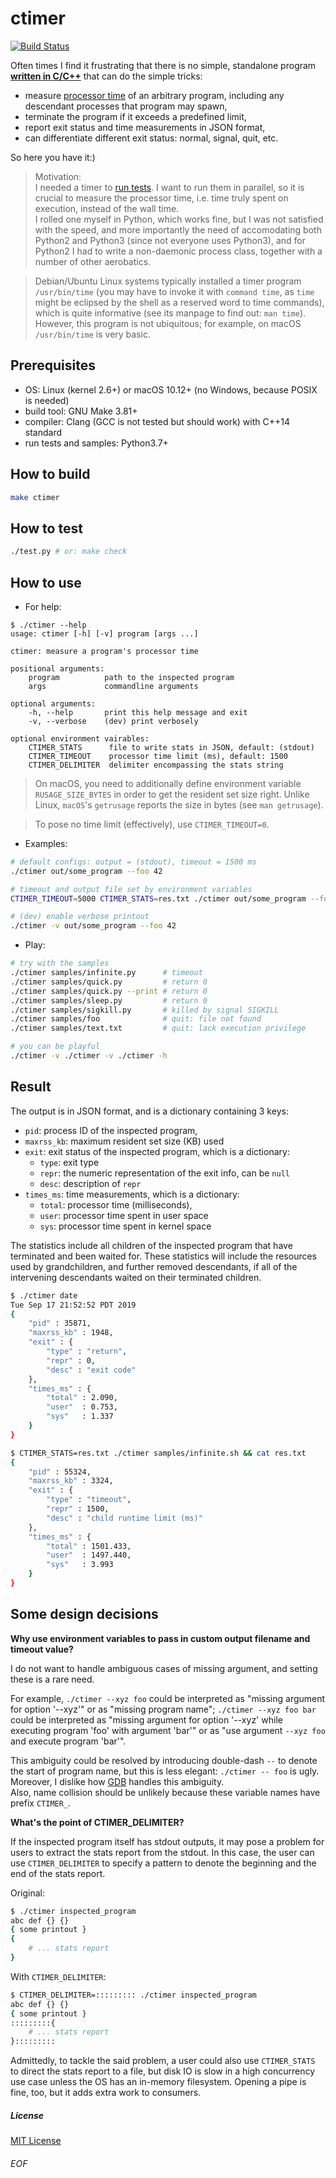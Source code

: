 # ctimer

[![Build Status](https://travis-ci.org/Leedehai/ctimer.svg?branch=master)](https://travis-ci.org/Leedehai/ctimer)

Often times I find it frustrating that there is no simple, standalone program
<u>**written in C/C++**</u> that can do the simple tricks:
- measure [processor time](https://en.wikipedia.org/wiki/CPU_time) of an
arbitrary program, including any descendant processes that program may spawn,
- terminate the program if it exceeds a predefined limit,
- report exit status and time measurements in JSON format,
- can differentiate different exit status: normal, signal, quit, etc.

So here you have it:)

> Motivation:<br>I needed a timer to [run tests](https://github.com/Leedehai/score).
I want to run them in parallel, so it is crucial to measure the processor time,
i.e. time truly spent on execution, instead of the wall time.<br>I rolled one
myself in Python, which works fine, but I was not satisfied with the speed, and
more importantly the need of accomodating both Python2 and Python3 (since not
everyone uses Python3), and for Python2 I had to write a non-daemonic process
class, together with a number of other aerobatics.

> Debian/Ubuntu Linux systems typically installed a timer program `/usr/bin/time`
(you may have to invoke it with `command time`, as `time` might be eclipsed by
the shell as a reserved word to time commands), which is quite informative (see
its manpage to find out: `man time`). However, this program is not ubiquitous;
for example, on macOS `/usr/bin/time` is very basic.

## Prerequisites
- OS: Linux (kernel 2.6+) or macOS 10.12+ (no Windows, because POSIX is needed)
- build tool: GNU Make 3.81+
- compiler: Clang (GCC is not tested but should work) with C++14 standard
- run tests and samples: Python3.7+

## How to build
```sh
make ctimer
```

## How to test
```sh
./test.py # or: make check
```

## How to use
- For help:
```
$ ./ctimer --help
usage: ctimer [-h] [-v] program [args ...]

ctimer: measure a program's processor time

positional arguments:
    program          path to the inspected program
    args             commandline arguments

optional arguments:
    -h, --help       print this help message and exit
    -v, --verbose    (dev) print verbosely

optional environment vairables:
    CTIMER_STATS      file to write stats in JSON, default: (stdout)
    CTIMER_TIMEOUT    processor time limit (ms), default: 1500
    CTIMER_DELIMITER  delimiter encompassing the stats string
```

> On macOS, you need to additionally define environment variable `RUSAGE_SIZE_BYTES`
in order to get the resident set size right. Unlike Linux, `macOS`'s `getrusage`
reports the size in bytes (see `man getrusage`).

> To pose no time limit (effectively), use `CTIMER_TIMEOUT=0`.

- Examples:
```sh
# default configs: output = (stdout), timeout = 1500 ms
./ctimer out/some_program --foo 42

# timeout and output file set by environment variables
CTIMER_TIMEOUT=5000 CTIMER_STATS=res.txt ./ctimer out/some_program --foo 42

# (dev) enable verbose printout
./ctimer -v out/some_program --foo 42
```

- Play:
```sh
# try with the samples
./ctimer samples/infinite.py      # timeout
./ctimer samples/quick.py         # return 0
./ctimer samples/quick.py --print # return 0
./ctimer samples/sleep.py         # return 0
./ctimer samples/sigkill.py       # killed by signal SIGKILL
./ctimer samples/foo              # quit: file not found
./ctimer samples/text.txt         # quit: lack execution privilege

# you can be playful
./ctimer -v ./ctimer -v ./ctimer -h
```

## Result

The output is in JSON format, and is a dictionary containing 3 keys:
- `pid`: process ID of the inspected program,
-  `maxrss_kb`: maximum resident set size (KB) used
- `exit`: exit status of the inspected program, which is a dictionary:
    - `type`: exit type
    - `repr`: the numeric representation of the exit info, can be `null`
    - `desc`: description of `repr`
- `times_ms`: time measurements, which is a dictionary:
    - `total`: processor time (milliseconds),
    - `user`: processor time spent in user space
    - `sys`: processor time spent in kernel space

The statistics include all children of the inspected program that have
terminated and been waited for. These statistics will include the resources
used by grandchildren, and further removed descendants, if all of the
intervening descendants waited on their terminated children.

```sh
$ ./ctimer date
Tue Sep 17 21:52:52 PDT 2019
{
    "pid" : 35871,
    "maxrss_kb" : 1948,
    "exit" : {
        "type" : "return",
        "repr" : 0,
        "desc" : "exit code"
    },
    "times_ms" : {
        "total" : 2.090,
        "user"  : 0.753,
        "sys"   : 1.337
    }
}
```
```sh
$ CTIMER_STATS=res.txt ./ctimer samples/infinite.sh && cat res.txt
{
    "pid" : 55324,
    "maxrss_kb" : 3324,
    "exit" : {
        "type" : "timeout",
        "repr" : 1500,
        "desc" : "child runtime limit (ms)"
    },
    "times_ms" : {
        "total" : 1501.433,
        "user"  : 1497.440,
        "sys"   : 3.993
    }
}
```

## Some design decisions

**Why use environment variables to pass in custom output filename and timeout value?**

I do not want to handle ambiguous cases of missing argument, and setting these
is a rare need.

For example, `./ctimer --xyz foo` could be interpreted as "missing argument for
option '--xyz'" or as "missing program name"; `./ctimer --xyz foo bar` could be
interpreted as "missing argument for option '--xyz' while executing program
'foo' with argument 'bar'" or as "use argument `--xyz foo` and execute program
'bar'".

This ambiguity could be resolved by introducing double-dash `--` to denote the
start of program name, but this is less elegant: `./ctimer -- foo` is ugly.
Moreover, I dislike how [GDB](https://www.gnu.org/software/gdb/) handles this
ambiguity.<br>Also, name collision should be unlikely because these variable
names have prefix `CTIMER_`.

**What's the point of CTIMER_DELIMITER?**

If the inspected program itself has stdout outputs, it may pose a problem for
users to extract the stats report from the stdout. In this case, the user can
use `CTIMER_DELIMITER` to specify a pattern to denote the beginning and the end
of the stats report.

Original:
```sh
$ ./ctimer inspected_program
abc def {} {}
{ some printout }
{
    # ... stats report
}
```

With `CTIMER_DELIMITER`:
```sh
$ CTIMER_DELIMITER=::::::::: ./ctimer inspected_program
abc def {} {}
{ some printout }
:::::::::{
    # ... stats report
}:::::::::
```

Admittedly, to tackle the said problem, a user could also use `CTIMER_STATS` to
direct the stats report to a file, but disk IO is slow in a high concurrency use
case unless the OS has an in-memory filesystem. Opening a pipe is fine, too, but
it adds extra work to consumers.

##### License
[MIT License](LICENSE.txt)

###### EOF
